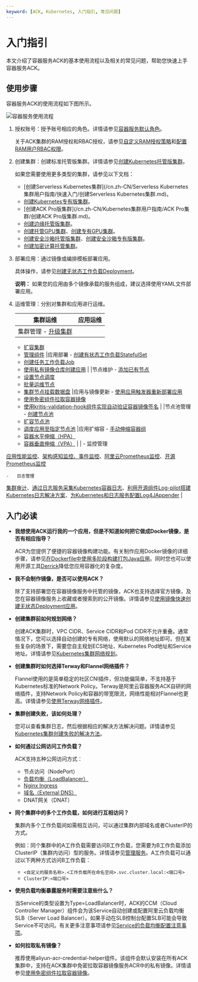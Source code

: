 ```yaml
---
keyword: [ACK, Kubernetes, 入门指引, 常见问题]
---
```


# 入门指引

本文介绍了容器服务ACK的基本使用流程以及相关的常见问题，帮助您快速上手容器服务ACK。

## 使用步骤

容器服务ACK的使用流程如下图所示。

![容器服务使用流程](https://static-aliyun-doc.oss-accelerate.aliyuncs.com/assets/img/zh-CN/6266459951/p7176.png)

1.  授权账号：授予账号相应的角色。详情请参见[容器服务默认角色](/cn.zh-CN/Kubernetes集群用户指南/授权/容器服务默认角色.md)。

    关于ACK集群的RAM授权和RBAC授权，请参见[自定义RAM授权策略](/cn.zh-CN/Kubernetes集群用户指南/授权/自定义RAM授权策略.md)和[配置RAM用户RBAC权限](/cn.zh-CN/Kubernetes集群用户指南/授权/配置RAM用户RBAC权限.md)。

2.  创建集群：创建标准托管版集群。详情请参见[创建Kubernetes托管版集群](/cn.zh-CN/Kubernetes集群用户指南/集群/创建集群/创建Kubernetes托管版集群.md)。

    如果您需要使用更多类型的集群，请参见以下文档：

    -   [创建Serverless Kubernetes集群](/cn.zh-CN/Serverless Kubernetes集群用户指南/快速入门/创建Serverless Kubernetes集群.md)。
    -   [创建Kubernetes专有版集群](/cn.zh-CN/Kubernetes集群用户指南/集群/创建集群/创建Kubernetes专有版集群.md)。
    -   [创建ACK Pro版集群](/cn.zh-CN/Kubernetes集群用户指南/ACK Pro集群/创建ACK Pro版集群.md)。
    -   [创建边缘托管版集群](/cn.zh-CN/边缘容器服务ACK@Edge用户指南/边缘托管集群管理/创建边缘托管版集群.md)。
    -   [创建托管GPU集群](/cn.zh-CN/Kubernetes集群用户指南/GPU/NPU/创建异构计算集群/创建托管GPU集群.md)、[创建专有GPU集群](/cn.zh-CN/Kubernetes集群用户指南/GPU/NPU/创建异构计算集群/创建专有GPU集群.md)。
    -   [创建安全沙箱托管版集群](/cn.zh-CN/Kubernetes集群用户指南/安全沙箱/创建安全沙箱集群/创建安全沙箱托管版集群.md)、[创建安全沙箱专有版集群](/cn.zh-CN/Kubernetes集群用户指南/安全沙箱/创建安全沙箱集群/创建安全沙箱专有版集群.md)。
    -   [创建加密计算托管集群](/cn.zh-CN/Kubernetes集群用户指南/ACK-TEE机密计算/创建加密计算托管集群.md)。
3.  部署应用：通过镜像或编排模板部署应用。

    具体操作，请参见[创建无状态工作负载Deployment](/cn.zh-CN/Kubernetes集群用户指南/应用/工作负载/创建无状态工作负载Deployment.md)。

    **说明：** 如果您的应用由多个镜像承载的服务组成，建议选择使用YAML文件部署应用。

4.  运维管理：分别对集群和应用进行运维。

    |集群运维|应用运维|
    |----|----|
    |集群管理    -   [升级集群](/cn.zh-CN/Kubernetes集群用户指南/集群/升级集群/升级集群.md)
    -   [扩容集群](/cn.zh-CN/Kubernetes集群用户指南/集群/扩容集群.md)
    -   [管理组件](/cn.zh-CN/Kubernetes集群用户指南/集群/升级集群/管理组件.md)
|应用部署    -   [创建有状态工作负载StatefulSet](/cn.zh-CN/Kubernetes集群用户指南/应用/工作负载/创建有状态工作负载StatefulSet.md)
    -   [创建任务工作负载Job](/cn.zh-CN/Kubernetes集群用户指南/应用/工作负载/创建任务工作负载Job.md)
    -   [使用私有镜像仓库创建应用](/cn.zh-CN/快速入门/高阶入门/使用私有镜像仓库创建应用.md) |
    |节点维护    -   [添加已有节点](/cn.zh-CN/Kubernetes集群用户指南/节点与节点池/节点/添加已有节点.md)
    -   [设置节点调度](/cn.zh-CN/Kubernetes集群用户指南/节点与节点池/节点/设置节点调度.md)
    -   [批量运维节点](/cn.zh-CN/Kubernetes集群用户指南/节点与节点池/节点/批量运维节点.md)
    -   [集群节点挂载数据盘](/cn.zh-CN/Kubernetes集群用户指南/节点与节点池/节点/集群节点挂载数据盘.md)
|应用与镜像更新    -   [使用应用触发器重新部署应用](/cn.zh-CN/Kubernetes集群用户指南/应用/应用调度部署/使用应用触发器重新部署应用.md)
    -   [使用免密组件拉取容器镜像](/cn.zh-CN/Kubernetes集群用户指南/应用/镜像/使用免密组件拉取容器镜像.md)
    -   [使用kritis-validation-hook组件实现自动验证容器镜像签名](/cn.zh-CN/Kubernetes集群用户指南/应用/镜像/使用kritis-validation-hook组件实现自动验证容器镜像签名.md) |
    |节点池管理    -   [创建节点池](/cn.zh-CN/Kubernetes集群用户指南/节点与节点池/节点池/创建节点池.md)
    -   [扩容节点池](/cn.zh-CN/Kubernetes集群用户指南/节点与节点池/节点池/扩容节点池.md)
    -   [调度应用至指定节点池](/cn.zh-CN/Kubernetes集群用户指南/节点与节点池/节点池/调度应用至指定节点池.md)
|应用扩缩容    -   [手动伸缩容器组](/cn.zh-CN/Kubernetes集群用户指南/应用/工作负载/管理容器组（Pod）.md)
    -   [容器水平伸缩（HPA）](/cn.zh-CN/Kubernetes集群用户指南/弹性伸缩/容器水平伸缩（HPA）.md)
    -   [容器垂直伸缩（VPA）](/cn.zh-CN/Kubernetes集群用户指南/弹性伸缩/容器垂直伸缩（VPA）.md) |
    |    -   监控管理

[应用性能监控](/cn.zh-CN/Kubernetes集群用户指南/可观测性/监控管理/应用性能监控.md)、[架构感知监控、](/cn.zh-CN/Kubernetes集群用户指南/可观测性/监控管理/架构感知监控.md)[事件监控](t960968.md#)、[阿里云Prometheus监控](/cn.zh-CN/Kubernetes集群用户指南/可观测性/监控管理/阿里云Prometheus监控.md)、[开源Prometheus监控](/cn.zh-CN/Kubernetes集群用户指南/可观测性/监控管理/开源Prometheus监控.md)

    -   日志管理

[集群审计](/cn.zh-CN/Kubernetes集群用户指南/安全/容器应用安全/使用集群审计功能.md)、[通过日志服务采集Kubernetes容器日志](/cn.zh-CN/Kubernetes集群用户指南/可观测性/日志管理/通过日志服务采集Kubernetes容器日志.md)、[利用开源组件Log-pilot搭建Kubernetes日志解决方案](/cn.zh-CN/Kubernetes集群用户指南/可观测性/日志管理/利用开源组件Log-pilot搭建Kubernetes日志解决方案.md)、[为Kubernetes和日志服务配置Log4JAppender](/cn.zh-CN/Kubernetes集群用户指南/可观测性/日志管理/为Kubernetes和日志服务配置Log4JAppender.md) |


## 入门必读

-   **我想使用ACK运行我的一个应用，但是不知道如何把它做成Docker镜像，是否有相应指导？**

    ACR为您提供了便捷的容器镜像构建功能。有关制作应用Docker镜像的详细步骤，请参见[在Dockerfile中使用多阶段构建打包Java应用]()。同时您也可以使用开源工具[Derrick](https://github.com/alibaba/derrick)降低您应用容器化的复杂度。

-   **我不会制作镜像，是否可以使用ACK？**

    除了支持部署您在容器镜像服务中托管的镜像，ACK也支持选择官方镜像，及您在容器镜像服务上收藏或者搜索到的公开镜像。详情请参见[使用镜像快速创建无状态Deployment应用](/cn.zh-CN/快速入门/基础入门/使用镜像快速创建无状态Deployment应用.md)。

-   **创建集群前如何规划网络？**

    创建ACK集群时，VPC CIDR、Service CIDR和Pod CIDR不允许重叠。通常情况下，您可以选择自动创建的专有网络，使用默认的网络地址即可。但在某些复杂的场景下，需要您自主规划ECS地址、Kubernetes Pod地址和Service地址。详情请参见[Kubernetes集群网络规划](/cn.zh-CN/Kubernetes集群用户指南/网络/Kubernetes集群网络规划.md)。

-   **创建集群时如何选择Terway和Flannel网络插件？**

    Flannel使用的是简单稳定的社区CNI插件，但功能偏简单，不支持基于Kubernetes标准的Network Policy。Terway是阿里云容器服务ACK自研的网络插件，支持Network Policy和容器的带宽限流，网络性能相对Flannel也更高。详情请参见[使用Terway网络插件](/cn.zh-CN/Kubernetes集群用户指南/网络/容器网络CNI/使用Terway网络插件.md)。

-   **集群创建失败，该如何处理？**

    您可以查看集群日志，然后根据相应的解决方法解决问题。详情请参见[Kubernetes集群创建失败的解决方法](https://help.aliyun.com/knowledge_detail/86762.html)。

-   **如何通过公网访问工作负载？**

    ACK支持五种公网访问方式：

    -   节点访问（NodePort）
    -   [负载均衡（LoadBalancer）](/cn.zh-CN/Kubernetes集群用户指南/网络/Service管理/通过使用已有SLB的服务公开应用.md)
    -   [Nginx Ingress](/cn.zh-CN/Kubernetes集群用户指南/网络/Ingress管理/Ingress基本操作.md)
    -   [域名（External DNS）](https://developer.aliyun.com/article/633412)
    -   DNAT网关（DNAT）
-   **同个集群中的多个工作负载，如何进行互相访问？**

    集群内多个工作负载间如需相互访问，可以通过集群内部域名或者ClusterIP的方式。

    例如：同个集群中的A工作负载需要访问B工作负载，您需要为B工作负载添加ClusterIP（集群内访问）型的服务。详情请参见[管理服务](/cn.zh-CN/Kubernetes集群用户指南/网络/Service管理/管理服务.md)。A工作负载可以通过以下两种方式访问B工作负载：

    -   `<自定义的服务名称>.<工作负载所在命名空间>.svc.cluster.local:<端口号>`
    -   `ClusterIP:<端口号>`
-   **使用负载均衡暴露服务时需要注意些什么？**

    当Service的类型设置为Type=LoadBalancer时，ACK的CCM（Cloud Controller Manager）组件会为该Service自动创建或配置阿里云负载均衡SLB（Server Load Balancer）。如果手动在SLB控制台配置SLB可能会导致Service不可访问。有关更多注意事项请参见[Service的负载均衡配置注意事项](/cn.zh-CN/Kubernetes集群用户指南/网络/Service管理/Service的负载均衡配置注意事项.md)。

-   **如何拉取私有镜像？**

    推荐使用aliyun-acr-credential-helper组件。该组件会默认安装在所有ACK集群中，支持在ACK集群中免密拉取容器镜像服务ACR中的私有镜像。详情请参见[使用免密组件拉取容器镜像](/cn.zh-CN/Kubernetes集群用户指南/应用/镜像/使用免密组件拉取容器镜像.md)。


